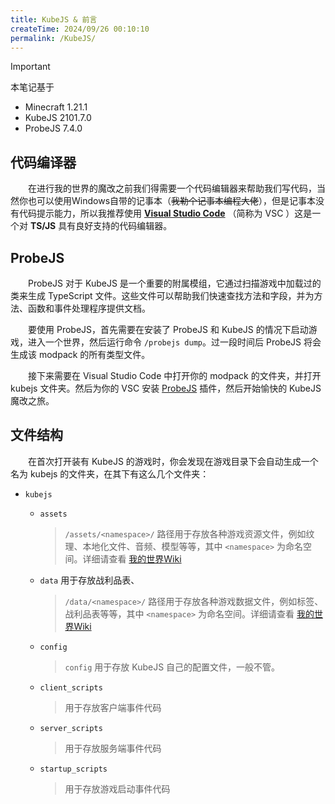 ```yaml
---
title: KubeJS & 前言
createTime: 2024/09/26 00:10:10
permalink: /KubeJS/
---
```


> [!important]
> 本笔记基于
>
> - Minecraft 1.21.1
> - KubeJS 2101.7.0
> - ProbeJS 7.4.0

## 代码编译器

&emsp;&emsp;在进行我的世界的魔改之前我们得需要一个代码编辑器来帮助我们写代码，当然你也可以使用Windows自带的记事本（~~我勒个记事本编程大佬~~），但是记事本没有代码提示能力，所以我推荐使用 [**Visual Studio Code**](https://code.visualstudio.com/) （简称为 VSC ）这是一个对 **TS/JS** 具有良好支持的代码编辑器。

## ProbeJS

&emsp;&emsp;ProbeJS 对于 KubeJS 是一个重要的附属模组，它通过扫描游戏中加载过的类来生成 TypeScript 文件。这些文件可以帮助我们快速查找方法和字段，并为方法、函数和事件处理程序提供文档。

&emsp;&emsp;要使用 ProbeJS，首先需要在安装了 ProbeJS 和 KubeJS 的情况下启动游戏，进入一个世界，然后运行命令 `/probejs dump`。过一段时间后 ProbeJS 将会生成该 modpack 的所有类型文件。

&emsp;&emsp;接下来需要在 Visual Studio Code 中打开你的 modpack 的文件夹，并打开 kubejs 文件夹。然后为你的 VSC 安装 [ProbeJS](https://marketplace.visualstudio.com/items?itemName=Prunoideae.probejs) 插件，然后开始愉快的 KubeJS 魔改之旅。

## 文件结构

&emsp;&emsp;在首次打开装有 KubeJS 的游戏时，你会发现在游戏目录下会自动生成一个名为 kubejs 的文件夹，在其下有这么几个文件夹：

- `kubejs`
  - `assets`
    > `/assets/<namespace>/` 路径用于存放各种游戏资源文件，例如纹理、本地化文件、音频、模型等等，其中 `<namespace>` 为命名空间。详细请查看 [我的世界Wiki](https://zh.minecraft.wiki/w/资源包#文件结构)

  - `data` 用于存放战利品表、
    > `/data/<namespace>/` 路径用于存放各种游戏数据文件，例如标签、战利品表等等，其中 `<namespace>` 为命名空间。详细请查看 [我的世界Wiki](https://zh.minecraft.wiki/w/数据包#文件夹结构)

  - `config`
    > `config` 用于存放 KubeJS 自己的配置文件，一般不管。

  - `client_scripts`
    > 用于存放客户端事件代码

  - `server_scripts`
    > 用于存放服务端事件代码

  - `startup_scripts`
    > 用于存放游戏启动事件代码
